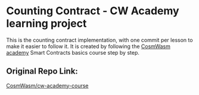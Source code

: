 # Counting Contract - CW Academy learning project

This is the counting contract implementation, with one commit per lesson to
make it easier to follow it. It is created by following the [CosmWasm
academy](https://cosmwasm.getlearnworlds.com/home) Smart Contracts basics course step by step.

## Original Repo Link:

[CosmWasm/cw-academy-course](https://github.com/CosmWasm/cw-academy-course)
